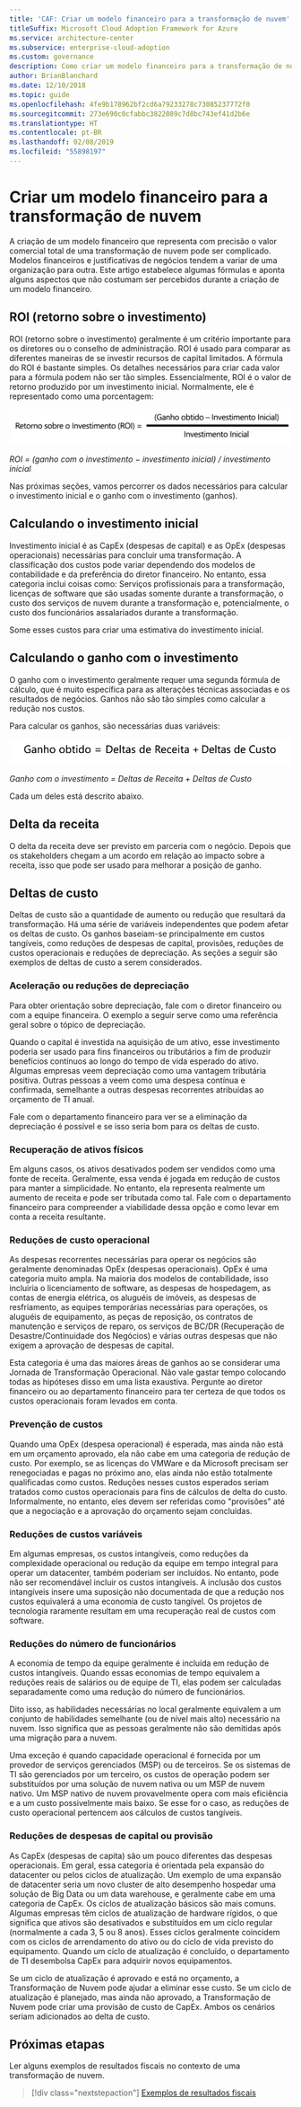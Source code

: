 ```yaml
---
title: 'CAF: Criar um modelo financeiro para a transformação de nuvem'
titleSuffix: Microsoft Cloud Adoption Framework for Azure
ms.service: architecture-center
ms.subservice: enterprise-cloud-adoption
ms.custom: governance
description: Como criar um modelo financeiro para a transformação de nuvem.
author: BrianBlanchard
ms.date: 12/10/2018
ms.topic: guide
ms.openlocfilehash: 4fe9b178962bf2cd6a79233278c73085237772f0
ms.sourcegitcommit: 273e690c0cfabbc3822089c7d8bc743ef41d2b6e
ms.translationtype: HT
ms.contentlocale: pt-BR
ms.lasthandoff: 02/08/2019
ms.locfileid: "55898197"
---
```

# <a name="create-a-financial-model-for-cloud-transformation"></a>Criar um modelo financeiro para a transformação de nuvem

A criação de um modelo financeiro que representa com precisão o valor comercial total de uma transformação de nuvem pode ser complicado. Modelos financeiros e justificativas de negócios tendem a variar de uma organização para outra. Este artigo estabelece algumas fórmulas e aponta alguns aspectos que não costumam ser percebidos durante a criação de um modelo financeiro.

## <a name="return-on-investment-roi"></a>ROI (retorno sobre o investimento)

ROI (retorno sobre o investimento) geralmente é um critério importante para os diretores ou o conselho de administração. ROI é usado para comparar as diferentes maneiras de se investir recursos de capital limitados. A fórmula do ROI é bastante simples. Os detalhes necessários para criar cada valor para a fórmula podem não ser tão simples. Essencialmente, ROI é o valor de retorno produzido por um investimento inicial. Normalmente, ele é representado como uma porcentagem:

![ROI (retorno sobre o investimento) é igual a (ganho com o investimento - custos do investimento)/custo do investimento](../_images/formula-roi.png)

<!-- markdownlint-disable MD036 -->
*ROI = (ganho com o investimento &minus; investimento inicial) / investimento inicial*
<!-- markdownlint-enable MD036 -->

Nas próximas seções, vamos percorrer os dados necessários para calcular o investimento inicial e o ganho com o investimento (ganhos).

## <a name="calculating-initial-investment"></a>Calculando o investimento inicial

Investimento inicial é as CapEx (despesas de capital) e as OpEx (despesas operacionais) necessárias para concluir uma transformação. A classificação dos custos pode variar dependendo dos modelos de contabilidade e da preferência do diretor financeiro. No entanto, essa categoria inclui coisas como: Serviços profissionais para a transformação, licenças de software que são usadas somente durante a transformação, o custo dos serviços de nuvem durante a transformação e, potencialmente, o custo dos funcionários assalariados durante a transformação.

Some esses custos para criar uma estimativa do investimento inicial.

## <a name="calculating-the-gain-from-investment"></a>Calculando o ganho com o investimento

O ganho com o investimento geralmente requer uma segunda fórmula de cálculo, que é muito específica para as alterações técnicas associadas e os resultados de negócios. Ganhos não são tão simples como calcular a redução nos custos.

Para calcular os ganhos, são necessárias duas variáveis:

![Ganho com o investimento é igual a Deltas de Receita + Deltas de Custo](../_images/formula-gain-from-investment.png)

<!-- markdownlint-disable MD036 -->
*Ganho com o investimento = Deltas de Receita + Deltas de Custo*
<!-- markdownlint-enable MD036 -->

Cada um deles está descrito abaixo.

## <a name="revenue-delta"></a>Delta da receita

O delta da receita deve ser previsto em parceria com o negócio. Depois que os stakeholders chegam a um acordo em relação ao impacto sobre a receita, isso que pode ser usado para melhorar a posição de ganho.

## <a name="cost-deltas"></a>Deltas de custo

Deltas de custo são a quantidade de aumento ou redução que resultará da transformação. Há uma série de variáveis independentes que podem afetar os deltas de custo. Os ganhos baseiam-se principalmente em custos tangíveis, como reduções de despesas de capital, provisões, reduções de custos operacionais e reduções de depreciação. As seções a seguir são exemplos de deltas de custo a serem considerados.

### <a name="depreciation-reductions-or-acceleration"></a>Aceleração ou reduções de depreciação

Para obter orientação sobre depreciação, fale com o diretor financeiro ou com a equipe financeira. O exemplo a seguir serve como uma referência geral sobre o tópico de depreciação.

Quando o capital é investida na aquisição de um ativo, esse investimento poderia ser usado para fins financeiros ou tributários a fim de produzir benefícios contínuos ao longo do tempo de vida esperado do ativo. Algumas empresas veem depreciação como uma vantagem tributária positiva. Outras pessoas a veem como uma despesa contínua e confirmada, semelhante a outras despesas recorrentes atribuídas ao orçamento de TI anual.

Fale com o departamento financeiro para ver se a eliminação da depreciação é possível e se isso seria bom para os deltas de custo.

### <a name="physical-asset-recovery"></a>Recuperação de ativos físicos

Em alguns casos, os ativos desativados podem ser vendidos como uma fonte de receita. Geralmente, essa venda é jogada em redução de custos para manter a simplicidade. No entanto, ela representa realmente um aumento de receita e pode ser tributada como tal. Fale com o departamento financeiro para compreender a viabilidade dessa opção e como levar em conta a receita resultante.

### <a name="operational-cost-reductions"></a>Reduções de custo operacional

As despesas recorrentes necessárias para operar os negócios são geralmente denominadas OpEx (despesas operacionais). OpEx é uma categoria muito ampla. Na maioria dos modelos de contabilidade, isso incluiria o licenciamento de software, as despesas de hospedagem, as contas de energia elétrica, os aluguéis de imóveis, as despesas de resfriamento, as equipes temporárias necessárias para operações, os aluguéis de equipamento, as peças de reposição, os contratos de manutenção e serviços de reparo, os serviços de BC/DR (Recuperação de Desastre/Continuidade dos Negócios) e várias outras despesas que não exigem a aprovação de despesas de capital.

Esta categoria é uma das maiores áreas de ganhos ao se considerar uma Jornada de Transformação Operacional. Não vale gastar tempo colocando todas as hipóteses disso em uma lista exaustiva. Pergunte ao diretor financeiro ou ao departamento financeiro para ter certeza de que todos os custos operacionais foram levados em conta.

### <a name="cost-avoidance"></a>Prevenção de custos

Quando uma OpEx (despesa operacional) é esperada, mas ainda não está em um orçamento aprovado, ela não cabe em uma categoria de redução de custo. Por exemplo, se as licenças do VMWare e da Microsoft precisam ser renegociadas e pagas no próximo ano, elas ainda não estão totalmente qualificadas como custos. Reduções nesses custos esperados seriam tratados como custos operacionais para fins de cálculos de delta do custo. Informalmente, no entanto, eles devem ser referidas como "provisões" até que a negociação e a aprovação do orçamento sejam concluídas.

### <a name="soft-cost-reductions"></a>Reduções de custos variáveis

Em algumas empresas, os custos intangíveis, como reduções da complexidade operacional ou redução da equipe em tempo integral para operar um datacenter, também poderiam ser incluídos. No entanto, pode não ser recomendável incluir os custos intangíveis. A inclusão dos custos intangíveis insere uma suposição não documentada de que a redução nos custos equivalerá a uma economia de custo tangível. Os projetos de tecnologia raramente resultam em uma recuperação real de custos com software.

### <a name="headcount-reductions"></a>Reduções do número de funcionários

A economia de tempo da equipe geralmente é incluída em redução de custos intangíveis. Quando essas economias de tempo equivalem a reduções reais de salários ou de equipe de TI, elas podem ser calculadas separadamente como uma redução do número de funcionários.

Dito isso, as habilidades necessárias no local geralmente equivalem a um conjunto de habilidades semelhante (ou de nível mais alto) necessário na nuvem. Isso significa que as pessoas geralmente não são demitidas após uma migração para a nuvem.

Uma exceção é quando capacidade operacional é fornecida por um provedor de serviços gerenciados (MSP) ou de terceiros. Se os sistemas de TI são gerenciados por um terceiro, os custos de operação podem ser substituídos por uma solução de nuvem nativa ou um MSP de nuvem nativo. Um MSP nativo de nuvem provavelmente opera com mais eficiência e a um custo possivelmente mais baixo. Se esse for o caso, as reduções de custo operacional pertencem aos cálculos de custos tangíveis.

### <a name="capital-expense-reductions-or-avoidance"></a>Reduções de despesas de capital ou provisão

As CapEx (despesas de capita) são um pouco diferentes das despesas operacionais. Em geral, essa categoria é orientada pela expansão do datacenter ou pelos ciclos de atualização. Um exemplo de uma expansão de datacenter seria um novo cluster de alto desempenho hospedar uma solução de Big Data ou um data warehouse, e geralmente cabe em uma categoria de CapEx. Os ciclos de atualização básicos são mais comuns. Algumas empresas têm ciclos de atualização de hardware rígidos, o que significa que ativos são desativados e substituídos em um ciclo regular (normalmente a cada 3, 5 ou 8 anos). Esses ciclos geralmente coincidem com os ciclos de arrendamento do ativo ou do ciclo de vida previsto do equipamento. Quando um ciclo de atualização é concluído, o departamento de TI desembolsa CapEx para adquirir novos equipamentos.

Se um ciclo de atualização é aprovado e está no orçamento, a Transformação de Nuvem pode ajudar a eliminar esse custo. Se um ciclo de atualização é planejado, mas ainda não aprovado, a Transformação de Nuvem pode criar uma provisão de custo de CapEx. Ambos os cenários seriam adicionados ao delta de custo.

## <a name="next-steps"></a>Próximas etapas

Ler alguns exemplos de resultados fiscais no contexto de uma transformação de nuvem.

> [!div class="nextstepaction"]
> [Exemplos de resultados fiscais](./business-outcomes/fiscal-outcomes.md)